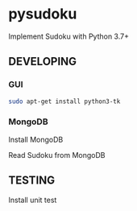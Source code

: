 # pysudoku

Implement Sudoku with Python 3.7+

## DEVELOPING

### GUI

```sh
sudo apt-get install python3-tk
```

### MongoDB

Install MongoDB

Read Sudoku from MongoDB

## TESTING

Install unit test
